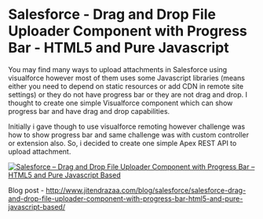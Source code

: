 Salesforce - Drag and Drop File Uploader Component with Progress Bar - HTML5 and Pure Javascript
============================
 
You may find many ways to upload attachments in Salesforce using visualforce however most of them uses some Javascript libraries (means either you need to depend on static resources or add CDN in remote site settings) or they do not have progress bar or they are not drag and drop. I thought to create one simple Visualforce component which can show progress bar and have drag and drop capabilities.

Initially i gave though to use visualforce remoting however challenge was how to show progress bar and same challenge was with custom controller or extension also. So, i decided to create one simple Apex REST API to upload attachment.

[![Salesforce – Drag and Drop File Uploader Component with Progress Bar – HTML5 and Pure Javascript Based](http://img.youtube.com/vi/-TLNAqittX8/0.jpg)](http://www.youtube.com/watch?v=-TLNAqittX8)

Blog post - http://www.jitendrazaa.com/blog/salesforce/salesforce-drag-and-drop-file-uploader-component-with-progress-bar-html5-and-pure-javascript-based/
